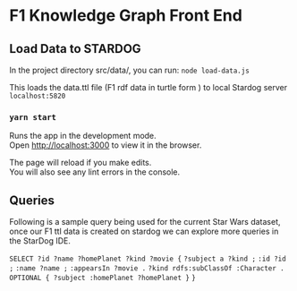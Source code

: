 # F1 Knowledge Graph Front End 

## Load Data to STARDOG
In the project directory src/data/, you can run:
`node load-data.js`

This loads the data.ttl file (F1 rdf data in turtle form ) to local Stardog server `localhost:5820`

### `yarn start`

Runs the app in the development mode.<br />
Open [http://localhost:3000](http://localhost:3000) to view it in the browser.

The page will reload if you make edits.<br />
You will also see any lint errors in the console.

## Queries
Following is a sample query being used for the current Star Wars dataset, once our F1 ttl data is created on stardog 
we can explore more queries in the StarDog IDE.

`SELECT ?id ?name ?homePlanet ?kind ?movie {`
  `?subject a ?kind ;`
    `:id ?id ;`
    `:name ?name ;`
    `:appearsIn ?movie .`
  `?kind rdfs:subClassOf :Character .`
  `OPTIONAL { ?subject :homePlanet ?homePlanet }`
`}` 

